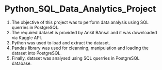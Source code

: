 # Python_SQL_Data_Analytics_Project
1. The objective of this project was to perform data analysis using SQL querries in PostgreSQL.
2. The required dataset is provided by Ankit BAnsal and it was downloaded via Kaggle API.
3. Python was used to load and extract the dataset.
4. Pandas library was used for cleanning, manipulation and loading the dataset into PostgreSQL.
5. Finally, dataset was analysed using SQL querries in PostgreSQL database.
